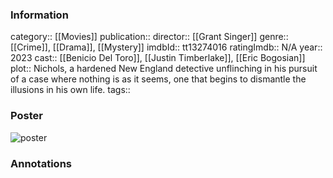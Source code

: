 ### Information
category:: [[Movies]]
publication:: 
director:: [[Grant Singer]]
genre:: [[Crime]], [[Drama]], [[Mystery]]
imdbId:: tt13274016
ratingImdb:: N/A
year:: 2023
cast:: [[Benicio Del Toro]], [[Justin Timberlake]], [[Eric Bogosian]]
plot:: Nichols, a hardened New England detective unflinching in his pursuit of a case where nothing is as it seems, one that begins to dismantle the illusions in his own life.
tags::


### Poster
![poster](https://m.media-amazon.com/images/M/MV5BMTA0MmNhNzUtZjVhNC00MmM5LWExYzYtZmQ0ZWEwZTIxMGExXkEyXkFqcGdeQXVyODMyNDEyNjM@._V1_SX300.jpg)


### Annotations
